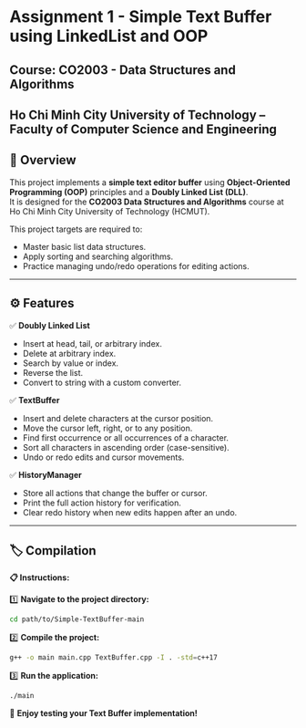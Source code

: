 # Assignment 1 - Simple Text Buffer using LinkedList and OOP

## Course: CO2003 - Data Structures and Algorithms  
**Ho Chi Minh City University of Technology – Faculty of Computer Science and Engineering**
--- 
## 📌 Overview

This project implements a **simple text editor buffer** using **Object-Oriented Programming (OOP)** principles and a **Doubly Linked List (DLL)**.  
It is designed for the **CO2003 Data Structures and Algorithms** course at Ho Chi Minh City University of Technology (HCMUT).

This project targets are required to:
- Master basic list data structures.
- Apply sorting and searching algorithms.
- Practice managing undo/redo operations for editing actions.

---

## ⚙️ Features

✅ **Doubly Linked List**  
- Insert at head, tail, or arbitrary index.  
- Delete at arbitrary index.  
- Search by value or index.  
- Reverse the list.  
- Convert to string with a custom converter.

✅ **TextBuffer**  
- Insert and delete characters at the cursor position.
- Move the cursor left, right, or to any position.
- Find first occurrence or all occurrences of a character.
- Sort all characters in ascending order (case-sensitive).
- Undo or redo edits and cursor movements.

✅ **HistoryManager**  
- Store all actions that change the buffer or cursor.
- Print the full action history for verification.
- Clear redo history when new edits happen after an undo.

---

## 🏷️ Compilation

**📋 Instructions:**

1️⃣ **Navigate to the project directory:**
```bash
cd path/to/Simple-TextBuffer-main
```

2️⃣ **Compile the project:**
```bash
g++ -o main main.cpp TextBuffer.cpp -I . -std=c++17
```

3️⃣ **Run the application:**
```bash
./main
```

🎉 **Enjoy testing your Text Buffer implementation!**
